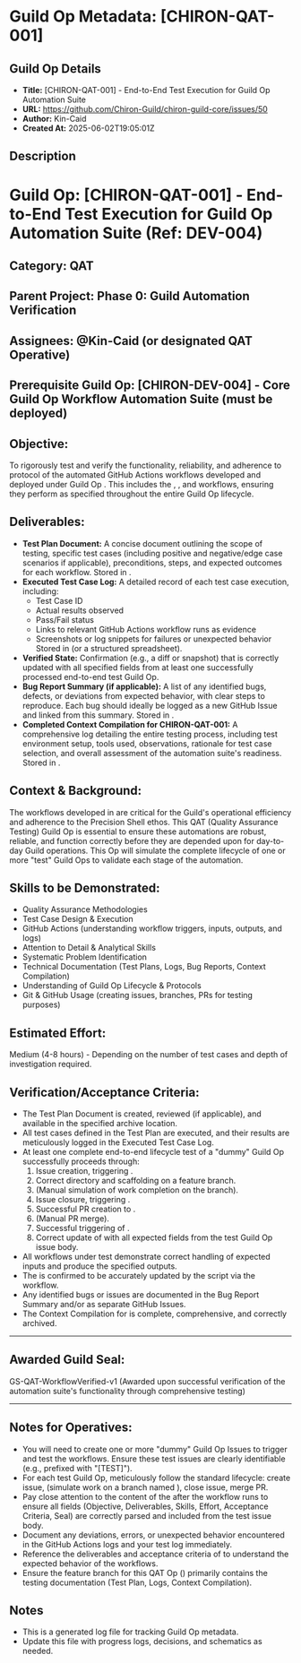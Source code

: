 # Guild Op Metadata: [CHIRON-QAT-001]

## Guild Op Details
- **Title:** [CHIRON-QAT-001] - End-to-End Test Execution for Guild Op Automation Suite
- **URL:** https://github.com/Chiron-Guild/chiron-guild-core/issues/50
- **Author:** Kin-Caid
- **Created At:** 2025-06-02T19:05:01Z

## Description
# Guild Op: [CHIRON-QAT-001] - End-to-End Test Execution for Guild Op Automation Suite (Ref: DEV-004)

## Category: QAT
## Parent Project: Phase 0: Guild Automation Verification
## Assignees: @Kin-Caid (or designated QAT Operative)
## Prerequisite Guild Op: [CHIRON-DEV-004] - Core Guild Op Workflow Automation Suite (must be deployed)

## Objective:
To rigorously test and verify the functionality, reliability, and adherence to protocol of the automated GitHub Actions workflows developed and deployed under Guild Op . This includes the , , and  workflows, ensuring they perform as specified throughout the entire Guild Op lifecycle.

## Deliverables:
- **Test Plan Document:** A concise document outlining the scope of testing, specific test cases (including positive and negative/edge case scenarios if applicable), preconditions, steps, and expected outcomes for each workflow. Stored in .
- **Executed Test Case Log:** A detailed record of each test case execution, including:
    - Test Case ID
    - Actual results observed
    - Pass/Fail status
    - Links to relevant GitHub Actions workflow runs as evidence
    - Screenshots or log snippets for failures or unexpected behavior
    Stored in  (or a structured spreadsheet).
- **Verified  State:** Confirmation (e.g., a diff or snapshot) that  is correctly updated with all specified fields from at least one successfully processed end-to-end test Guild Op.
- **Bug Report Summary (if applicable):** A list of any identified bugs, defects, or deviations from expected behavior, with clear steps to reproduce. Each bug should ideally be logged as a new GitHub Issue and linked from this summary. Stored in .
- **Completed Context Compilation for CHIRON-QAT-001:** A comprehensive log detailing the entire testing process, including test environment setup, tools used, observations, rationale for test case selection, and overall assessment of the automation suite's readiness. Stored in .

## Context & Background:
The workflows developed in  are critical for the Guild's operational efficiency and adherence to the Precision Shell ethos. This QAT (Quality Assurance Testing) Guild Op is essential to ensure these automations are robust, reliable, and function correctly before they are depended upon for day-to-day Guild operations. This Op will simulate the complete lifecycle of one or more "test" Guild Ops to validate each stage of the automation.

## Skills to be Demonstrated:
- Quality Assurance Methodologies
- Test Case Design & Execution
- GitHub Actions (understanding workflow triggers, inputs, outputs, and logs)
- Attention to Detail & Analytical Skills
- Systematic Problem Identification
- Technical Documentation (Test Plans, Logs, Bug Reports, Context Compilation)
- Understanding of Guild Op Lifecycle & Protocols
- Git & GitHub Usage (creating issues, branches, PRs for testing purposes)

## Estimated Effort:
Medium (4-8 hours) - Depending on the number of test cases and depth of investigation required.

## Verification/Acceptance Criteria:
- The Test Plan Document is created, reviewed (if applicable), and available in the specified archive location.
- All test cases defined in the Test Plan are executed, and their results are meticulously logged in the Executed Test Case Log.
- At least one complete end-to-end lifecycle test of a "dummy" Guild Op successfully proceeds through:
    1. Issue creation, triggering .
    2. Correct directory and  scaffolding on a feature branch.
    3. (Manual simulation of work completion on the branch).
    4. Issue closure, triggering .
    5. Successful PR creation to .
    6. (Manual PR merge).
    7. Successful triggering of .
    8. Correct update of  with all expected fields from the test Guild Op issue body.
- All workflows under test demonstrate correct handling of expected inputs and produce the specified outputs.
- The  is confirmed to be accurately updated by the  script via the workflow.
- Any identified bugs or issues are documented in the Bug Report Summary and/or as separate GitHub Issues.
- The Context Compilation for  is complete, comprehensive, and correctly archived.

---

## Awarded Guild Seal:
GS-QAT-WorkflowVerified-v1 (Awarded upon successful verification of the automation suite's functionality through comprehensive testing)

---

## Notes for Operatives:
- You will need to create one or more "dummy" Guild Op Issues to trigger and test the workflows. Ensure these test issues are clearly identifiable (e.g., prefixed with "[TEST]").
- For each test Guild Op, meticulously follow the standard lifecycle: create issue, (simulate work on a branch named ), close issue, merge PR.
- Pay close attention to the content of the  after the  workflow runs to ensure all fields (Objective, Deliverables, Skills, Effort, Acceptance Criteria, Seal) are correctly parsed and included from the test issue body.
- Document any deviations, errors, or unexpected behavior encountered in the GitHub Actions logs and your test log immediately.
- Reference the deliverables and acceptance criteria of  to understand the expected behavior of the workflows.
- Ensure the feature branch for this QAT Op () primarily contains the testing documentation (Test Plan, Logs, Context Compilation).

## Notes
- This is a generated log file for tracking Guild Op metadata.
- Update this file with progress logs, decisions, and schematics as needed.
